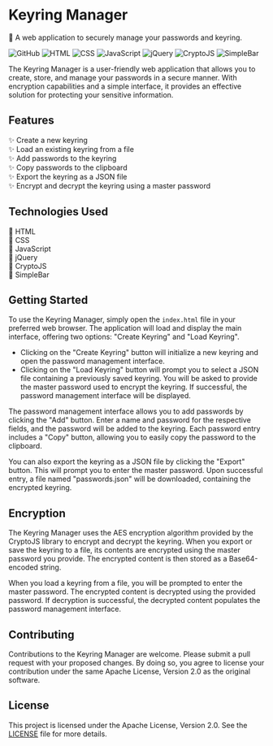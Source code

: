 # Keyring Manager

🔐 A web application to securely manage your passwords and keyring. 

![GitHub](https://img.shields.io/github/license/user/repo)
![HTML](https://img.shields.io/badge/HTML-5-orange)
![CSS](https://img.shields.io/badge/CSS-3-blue)
![JavaScript](https://img.shields.io/badge/JavaScript-ES6-yellow)
![jQuery](https://img.shields.io/badge/jQuery-3.5.1-blueviolet)
![CryptoJS](https://img.shields.io/badge/CryptoJS-4.0.0-blue)
![SimpleBar](https://img.shields.io/badge/SimpleBar-5.3.0-brightgreen)

The Keyring Manager is a user-friendly web application that allows you to create, store, and manage your passwords in a secure manner. With encryption capabilities and a simple interface, it provides an effective solution for protecting your sensitive information.

## Features

✨ Create a new keyring  
✨ Load an existing keyring from a file  
✨ Add passwords to the keyring  
✨ Copy passwords to the clipboard  
✨ Export the keyring as a JSON file  
✨ Encrypt and decrypt the keyring using a master password

## Technologies Used

🚀 HTML  
🚀 CSS  
🚀 JavaScript  
🚀 jQuery  
🚀 CryptoJS  
🚀 SimpleBar

## Getting Started

To use the Keyring Manager, simply open the `index.html` file in your preferred web browser. The application will load and display the main interface, offering two options: "Create Keyring" and "Load Keyring".

- Clicking on the "Create Keyring" button will initialize a new keyring and open the password management interface.
- Clicking on the "Load Keyring" button will prompt you to select a JSON file containing a previously saved keyring. You will be asked to provide the master password used to encrypt the keyring. If successful, the password management interface will be displayed.

The password management interface allows you to add passwords by clicking the "Add" button. Enter a name and password for the respective fields, and the password will be added to the keyring. Each password entry includes a "Copy" button, allowing you to easily copy the password to the clipboard.

You can also export the keyring as a JSON file by clicking the "Export" button. This will prompt you to enter the master password. Upon successful entry, a file named "passwords.json" will be downloaded, containing the encrypted keyring.

## Encryption

The Keyring Manager uses the AES encryption algorithm provided by the CryptoJS library to encrypt and decrypt the keyring. When you export or save the keyring to a file, its contents are encrypted using the master password you provide. The encrypted content is then stored as a Base64-encoded string.

When you load a keyring from a file, you will be prompted to enter the master password. The encrypted content is decrypted using the provided password. If decryption is successful, the decrypted content populates the password management interface.

## Contributing

Contributions to the Keyring Manager are welcome. Please submit a pull request with your proposed changes. By doing so, you agree to license your contribution under the same Apache License, Version 2.0 as the original software.

## License

This project is licensed under the Apache License, Version 2.0. See the [LICENSE](LICENSE) file for more details.
